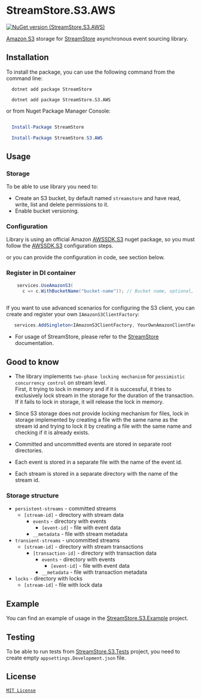 # StreamStore.S3.AWS

[![NuGet version (StreamStore.S3.AWS)](https://img.shields.io/nuget/v/StreamStore.S3.AWS.svg?style=flat-square)](https://www.nuget.org/packages/StreamStore.S3.AWS/)

[Amazon S3] storage for [StreamStore] asynchronous event sourcing library.

## Installation

To install the package, you can use the following command from the command line:

```dotnetcli
  dotnet add package StreamStore

  dotnet add package StreamStore.S3.AWS
```

or from Nuget Package Manager Console:

```powershell

  Install-Package StreamStore

  Install-Package StreamStore.S3.AWS
```

## Usage

### Storage

To be able to use library you need to:

- Create an S3 bucket, by default named `streamstore` and have read, write, list and delete permissions to it.
- Enable bucket versioning.

### Configuration

Library is using an official Amazon [AWSSDK.S3] nuget package, so you must follow the [AWSSDK.S3] configuration steps.


or you can provide the configuration in code, see section below.

### Register in DI container

```csharp
    services.UseAmazonS3(
      c => c.WithBucketName("bucket-name")); // Bucket name, optional, by default "streamstore"
      

```

If you want to use advanced scenarios for configuring the S3 client, you can create and register your own ``IAmazonS3ClientFactory``:

```csharp
   services.AddSingleton<IAmazonS3ClientFactory, YourOwnAmazonClientFactory>();
```

- For usage of StreamStore, please refer to the [StreamStore] documentation.

## Good to know

- The library implements `two-phase locking mechanism` for `pessimistic concurrency control` on stream level.  
First, it trying to lock in memory and if it is successful, it tries to exclusively lock stream in the storage for the duration of the transaction. If it fails to lock in storage, it will release the lock in memory.

- Since S3 storage does not provide locking mechanism for files, lock in storage implemented by creating a file with the same name as the stream id and trying to lock it by creating a file with the same name and checking if it is already exists.

- Committed and uncommitted events are stored in separate root directories.

- Each event is stored in a separate file with the name of the event id.

- Each stream is stored in a separate directory with the name of the stream id.

### Storage structure

- `persistent-streams` - committed streams
  - `[stream-id]` - directory with stream data
    - `events` - directory with events
      - `[event-id]` - file with event data
    - `__metadata` - file with stream metadata
- `transient-streams` - uncommitted streams
  - `[stream-id]` - directory with stream transactions
    - `[transaction-id]` - directory with transaction data
      - `events` - directory with events
        - `[event-id]` - file with event data
      - `__metadata` - file with transaction metadata
- `locks` - directory with locks
  - `[stream-id]` - file with lock data

## Example

You can find an example of usage in the [StreamStore.S3.Example](https://github.com/kostiantyn-matsebora/streamstore/tree/master/src/StreamStore.S3.Example) project.

## Testing

To be able to run tests from [StreamStore.S3.Tests](../StreamStore.S3.Tests/) project, you need to create empty `appsettings.Development.json` file.

## License

[`MIT License`](../../LICENSE)

[Amazon S3]: https://aws.amazon.com/s3/
[AWSSDK.S3]: https://www.nuget.org/packages/AWSSDK.S3/
[StreamStore]: https://github.com/kostiantyn-matsebora/streamstore/tree/master
